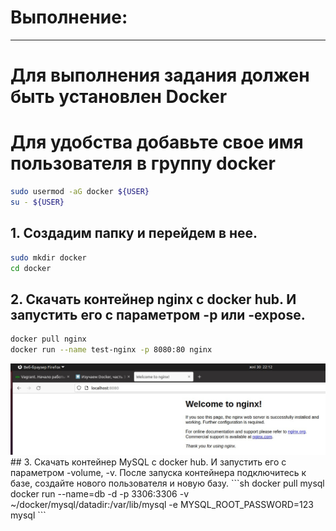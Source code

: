 # Выполнение:
************
# Для выполнения задания должен быть установлен Docker
# Для удобства добавьте свое имя пользователя в группу docker
```sh
sudo usermod -aG docker ${USER}
su - ${USER}
````

## 1. Создадим папку и перейдем в нее.  
   ```sh  
   sudo mkdir docker
   cd docker
   ```  
## 2. Скачать контейнер nginx с docker hub. И запустить его с параметром -p или -expose.
   ```sh
   docker pull nginx
   docker run --name test-nginx -p 8080:80 nginx
   ```
   <img src="https://github.com/dan480/DevOps_courses/blob/main/1.Containers-VMs/1.2.Docker/nginx.jpg" />
## 3. Скачать контейнер MySQL с docker hub. И запустить его с параметром -volume, -v. После запуска контейнера подключитесь к базе, создайте нового пользователя и новую базу.
   ```sh
   docker pull mysql
   docker run --name=db -d -p 3306:3306 -v ~/docker/mysql/datadir:/var/lib/mysql -e MYSQL_ROOT_PASSWORD=123 mysql
   ```

